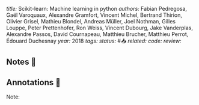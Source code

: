*title:* Scikit-learn: Machine learning in python
*authors:* Fabian Pedregosa, Gaël Varoquaux, Alexandre Gramfort, Vincent Michel, Bertrand Thirion, Olivier Grisel, Mathieu Blondel, Andreas Müller, Joel Nothman, Gilles Louppe, Peter Prettenhofer, Ron Weiss, Vincent Dubourg, Jake Vanderplas, Alexandre Passos, David Cournapeau, Matthieu Brucher, Matthieu Perrot, Édouard Duchesnay
*year:* 2018
*tags:* 
*status:* #📥
*related:*
*code:*
*review:*

## Notes 📍

## Annotations 📖
Note: 